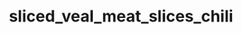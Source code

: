 ---
title: sliced_veal_meat_slices_chili
title_ru: Мясные слайсы с телятины сыровяленые «Чили»
title_ua: М'ясні слайси з телятини сиров'ялені «Чилі»

categorie: dried_meat_slices
categorie_ru: Мясные слайсы вяленые
categorie_ua: М'ясні слайси в'ялені

title_text_ru: "Мясные слайсы с телятины сыровяленые являются готовым к употреблению питательным мясным блюдом."
title_text_ua: "М'ясні слайси з телятини сиров'ялені є готовою до вживання поживною м'ясною стравою."

layout: products_in
popular: "no"

description_ru: "<p>Мясные слайсы с телятины сыровяленые являются готовым к употреблению питательным мясным блюдом, которое изготавливается путем засушивания на сертифицированном оборудовании с применением современных технологий до состояния, при котором его дальнейшая порча невозможна. Так как большая часть влаги испаряется продукт становится стабильным и может хранится без охлаждения.</p><p>Сыровяленое мясо, как поставщик белка - неизменный продукт в меню здорового человека и спортсменов, которые подвергаются физическим нагрузкам.</p><p>Наш продукт занимает особое место в линейке протеиновых продуктов, польза которого заключается в «натуральности». В нем сконцентрированы питательные вещества в естественном виде. Здесь вы не найдете химических вкусовых добавок. Нашими сотрудниками специально для Вас разработаны уникальные композиции натуральных специй, которые придают продукту изысканный вкус и аромат.</p><p>Продукт имеет красно-коричневый цвет, обладает ярким, насыщенным ароматом и богатым острым вкусом перца «Чили», достаточно плотной консистенцией.</p><p>Состав: телятина 100%, соль кухонная пищевая, натуральные специи (перец красный (паприка) молотый, перец черный молотый, чеснок сушеный молотый, кориандр молотый, перец красный «Чили» молотый).</p>"
description_ua: "<p>М'ясні слайси з телятини сиров'ялені є готовою до вживання поживною м'ясною стравою, яка виготовляється шляхом засушування на сертифікованому обладнанні з застосуванням сучасних технологій до стану, при якому його подальше псування неможливе. Оскільки велика частина вологи випаровується продукт стає стабільним і може зберігатися без охолодження.</p><p>Сиров'ялене м'ясо, як постачальник білка - незмінний продукт в меню здорової людини і спортсменів, які піддаються фізичним навантаженням.</p><p>Наш продукт займає особливе місце в лінійці протеїнових продуктів, користь якого полягає в «натуральності». У ньому сконцентровані поживні речовини в природному вигляді. Тут Ви не знайдете хімічних смакових добавок. Нашими співробітниками спеціально для Вас розроблені унікальні композиції натуральних спецій, які надають продукту вишуканий смак і аромат.</p><p>Продукт має червоно-коричневий колір, має яскравий, насичений аромат і багатим гострим смаком перцю «Чилі», досить щільною консистенцією.</p><p>Склад: телятина 100%, сіль кухонна харчова, натуральні спеції (перець червоний (паприка) мелений, перець чорний мелений, часник сушений мелений, коріандр мелений, перець червоний «Чилі» мелений).</p>"
---